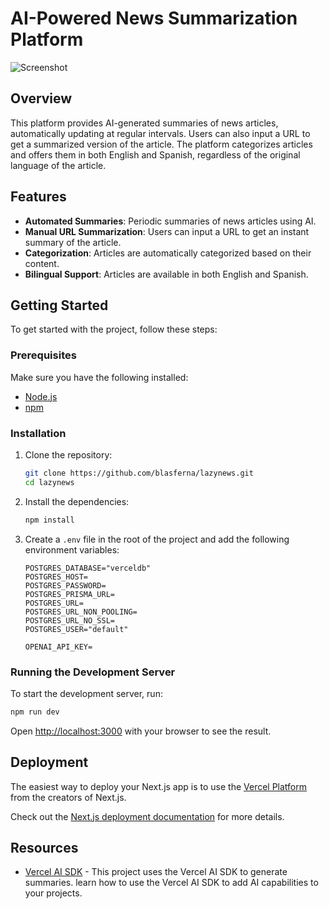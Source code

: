 # AI-Powered News Summarization Platform

![Screenshot](path/to/screenshot.png)

## Overview

This platform provides AI-generated summaries of news articles, automatically updating at regular intervals. Users can also input a URL to get a summarized version of the article. The platform categorizes articles and offers them in both English and Spanish, regardless of the original language of the article.

## Features

- **Automated Summaries**: Periodic summaries of news articles using AI.
- **Manual URL Summarization**: Users can input a URL to get an instant summary of the article.
- **Categorization**: Articles are automatically categorized based on their content.
- **Bilingual Support**: Articles are available in both English and Spanish.

## Getting Started

To get started with the project, follow these steps:

### Prerequisites

Make sure you have the following installed:
- [Node.js](https://nodejs.org/) 
- [npm](https://www.npmjs.com/)

### Installation

1. Clone the repository:

    ```bash
    git clone https://github.com/blasferna/lazynews.git
    cd lazynews
    ```

2. Install the dependencies:
    ```bash
    npm install
    ```

3. Create a `.env` file in the root of the project and add the following environment variables:
    ```env
    POSTGRES_DATABASE="verceldb"
    POSTGRES_HOST=
    POSTGRES_PASSWORD=
    POSTGRES_PRISMA_URL=
    POSTGRES_URL=
    POSTGRES_URL_NON_POOLING=
    POSTGRES_URL_NO_SSL=
    POSTGRES_USER="default"

    OPENAI_API_KEY=
    ```

### Running the Development Server

To start the development server, run:

```bash
npm run dev
```

Open [http://localhost:3000](http://localhost:3000) with your browser to see the result.

## Deployment

The easiest way to deploy your Next.js app is to use the [Vercel Platform](https://vercel.com/new?utm_medium=default-template&filter=next.js&utm_source=create-next-app&utm_campaign=create-next-app-readme) from the creators of Next.js.

Check out the [Next.js deployment documentation](https://nextjs.org/docs/deployment) for more details.

## Resources

- [Vercel AI SDK](https://sdk.vercel.ai/) - This project uses the Vercel AI SDK to generate summaries. learn how to use the Vercel AI SDK to add AI capabilities to your projects.
